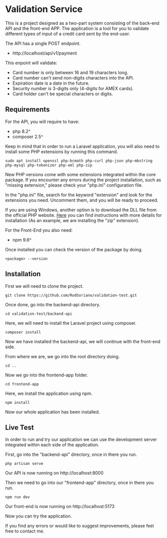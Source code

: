 # Validation Service
This is a project designed as a two-part system consisting of the back-end API and the front-end APP. The application is a tool for you to validate different types of input of a credit card sent by the end-user.

The API has a single POST endpoint.
* http://localhost/api/v1/payment

This enpoint will validate:

* Card number is only between 16 and 19  characters long.
* Card number can't send non-digits characters into the API.
* Expiration date is a date in the future.
* Security number is 3-digits only (4-digits for AMEX cards).
* Card holder can't be special characters or digits.

## Requirements
For the API, you will require to have:
* php 8.2^
* composer 2.5^

Keep in mind that in order to run a Laravel application, you will also need to install some PHP extensions by running this command.

```
sudo apt install openssl php-bcmath php-curl php-json php-mbstring php-mysql php-tokenizer php-xml php-zip
```

New PHP versions come with some extensions integrated within the core package. If you encounter any errors during the project installation, such as "missing extension," please check your "php.ini" configuration file.

In the "php.ini" file, search for the keyword "extension" and look for the extensions you need. Uncomment them, and you will be ready to proceed.

If you are using Windows, another option is to download the DLL file from the official PHP website. [Here](https://www.php.net/manual/en/zip.installation.php) you can find instructions with more details for installation (As an example, we are installing the "zip" extension).

For the Front-End you also need:
* npm 9.6^

Once installed you can check the version of the package by doing.

```
<package> --version
```
## Installation
First we will need to clone the project.
```
git clone https://github.com/RodSoriano/validation-test.git
```
Once done, go into the backend-api directory.
```
cd validation-test/backend-api
```
Here, we will need to install the Laravel project using composer.
```
composer install
```

Now we have installed the backend-api, we will continue with the front-end side.

From where we are, we go into the root directory doing.
```
cd ..
```
Now we go into the frontend-app folder.
```
cd frontend-app
```
Here, we install the application using npm.
```
npm install
```
Now our whole application has been installed.

## Live Test
In order to run and try our application we can use the development server integrated within each side of the application.

First, go into the "backend-api" directory, once in there you run.
```
php artisan serve
```
Our API is now running on http://localhost:8000

Then we need to go into our "frontend-app" directory, once in there you run.
```
npm run dev
```
Our front-end is now running on http://localhost:5173

Now you can try the application.

If you find any errors or would like to suggest improvements, please feel free to contact me.